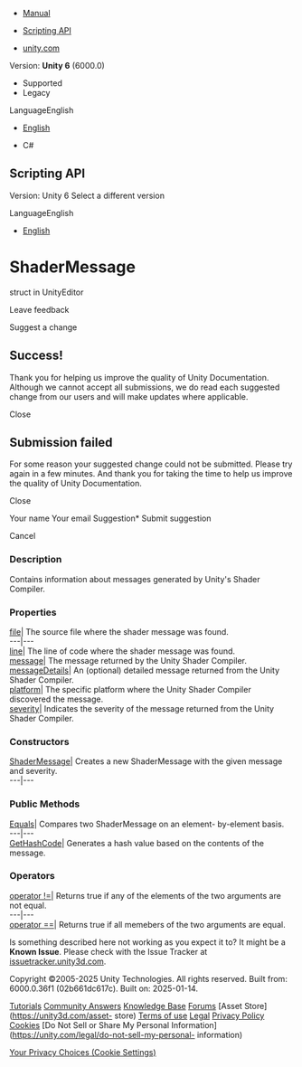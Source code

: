 [ ]()

  * [Manual](../Manual/index.html)
  * [Scripting API](../ScriptReference/index.html)

  * [unity.com](https://unity.com/)

Version: **Unity 6** (6000.0)

  * Supported
  * Legacy

LanguageEnglish

  * [English]()

  * C#

[ ](https://docs.unity3d.com)

## Scripting API

Version: Unity 6 Select a different version

LanguageEnglish

  * [English]()

# ShaderMessage

struct in UnityEditor

Leave feedback

Suggest a change

## Success!

Thank you for helping us improve the quality of Unity Documentation. Although
we cannot accept all submissions, we do read each suggested change from our
users and will make updates where applicable.

Close

## Submission failed

For some reason your suggested change could not be submitted. Please <a>try
again</a> in a few minutes. And thank you for taking the time to help us
improve the quality of Unity Documentation.

Close

Your name Your email Suggestion* Submit suggestion

Cancel

[ ]()

### Description

Contains information about messages generated by Unity's Shader Compiler.

### Properties

[file](ShaderMessage-file.html)| The source file where the shader message was
found.  
---|---  
[line](ShaderMessage-line.html)| The line of code where the shader message was
found.  
[message](ShaderMessage-message.html)| The message returned by the Unity
Shader Compiler.  
[messageDetails](ShaderMessage-messageDetails.html)| An (optional) detailed
message returned from the Unity Shader Compiler.  
[platform](ShaderMessage-platform.html)| The specific platform where the Unity
Shader Compiler discovered the message.  
[severity](ShaderMessage-severity.html)| Indicates the severity of the message
returned from the Unity Shader Compiler.  
  
### Constructors

[ShaderMessage](ShaderMessage-ctor.html)| Creates a new ShaderMessage with the
given message and severity.  
---|---  
  
### Public Methods

[Equals](ShaderMessage.Equals.html)| Compares two ShaderMessage on an element-
by-element basis.  
---|---  
[GetHashCode](ShaderMessage.GetHashCode.html)| Generates a hash value based on
the contents of the message.  
  
### Operators

[operator !=](ShaderMessage-operator_ne.html)| Returns true if any of the
elements of the two arguments are not equal.  
---|---  
[operator ==](ShaderMessage-operator_eq.html)| Returns true if all memebers of
the two arguments are equal.  
  
Is something described here not working as you expect it to? It might be a
**Known Issue**. Please check with the Issue Tracker at
[issuetracker.unity3d.com](https://issuetracker.unity3d.com).

Copyright ©2005-2025 Unity Technologies. All rights reserved. Built from:
6000.0.36f1 (02b661dc617c). Built on: 2025-01-14.

[Tutorials](https://unity3d.com/learn) [Community
Answers](https://answers.unity3d.com) [Knowledge
Base](https://support.unity3d.com/hc/en-us)
[Forums](https://forum.unity3d.com) [Asset Store](https://unity3d.com/asset-
store) [Terms of use](https://docs.unity3d.com/Manual/TermsOfUse.html)
[Legal](https://unity.com/legal) [Privacy
Policy](https://unity.com/legal/privacy-policy)
[Cookies](https://unity.com/legal/cookie-policy) [Do Not Sell or Share My
Personal Information](https://unity.com/legal/do-not-sell-my-personal-
information)

[Your Privacy Choices (Cookie Settings)](javascript:void\(0\);)

